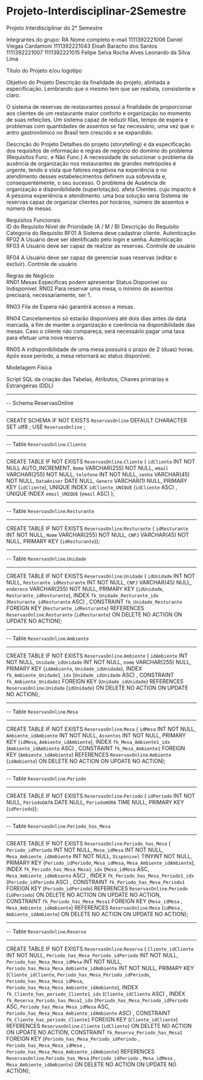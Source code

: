 # Projeto-Interdisciplinar-2Semestre
Projeto Interdisciplinar do 2° Semestre

Integrantes do grupo:
RA	Nome completo	e-mail
1111392221006	Daniel Viegas Cardamoni	
1111392221043	Eloah Baracho dos Santos	
1111392221007
1111392221015	Felipe Selva Rocha Alves
Leonardo da Silva Lima	

Título do Projeto e/ou logotipo

Objetivo do Projeto
 Descrição da finalidade do projeto, alinhada a especificação. Lembrando que o mesmo tem que ser realista, consistente e claro.

O sistema de reservas de restaurantes possui a finalidade de proporcionar aos clientes de um restaurante maior conforto e organização no momento de suas refeições. Um sistema capaz de reduzir filas, tempo de espera e problemas com quantidades de assentos se faz necessário, uma vez que o antro gastronômico no Brasil tem crescido e se expandido.

Descrição do Projeto
 Detalhes do projeto (storytelling) e da especificação dos requisitos de informação e regras de negócio do domínio do problema (Requisitos Func. e Não Func.)
A necessidade de solucionar o problema da ausência de organização nos restaurantes de grandes metrópoles é urgente, tendo e vista que fatores negativos na experiência e no atendimento desses estabelecimentos definem sua sobrevida e, consequentemente, o seu sucesso.
O problema de	Ausência de organização e disponibilidade (superlotação).
afeta	Clientes.
cujo impacto é	A péssima experiência e atendimento.
uma boa solução seria	Sistema de reservas capaz de organizar clientes por horários, número de assentos e número de mesas.

Requisitos Funcionais  
ID do
Requisito	Nível de
 Prioridade (A / M / B)	
Descrição do Requisito	
Categoria do Requisito
RF01	A	Sistema deve cadastrar cliente.
	 Autenticação
RF02	A	Usuário deve ser identificado pelo login e senha.	 Autenticação
RF03	A	Usuário deve ser capaz de realizar as reservas.	 Controle de usuário

RF04	A	Usuário deve ser capaz de gerenciar suas reservas (editar e excluir).	Controle de usuário

Regras de Negócio  
RN01	 Mesas Especificas podem apresentar Status Disponível ou Indisponível.
RN02	 Para reservar uma mesa, o mínimo de assentos precisará, necessariamente, ser 1.

RN03	Fila de Espera não garantirá acesso a mesas.

RN04	Cancelamentos só estarão disponíveis até dois dias antes da data marcada, a fim de manter a organização e coerência na disponibilidade das mesas. Caso o cliente não compareça, será necessário pagar uma taxa para efetuar uma nova reserva.


RN05	A indisponibilidade de uma mesa possuirá o prazo de 2 (duas) horas. Após esse período, a mesa retornará ao status disponível.


Modelagem Física

Script SQL da criação das Tabelas, Atributos, Chaves primárias e Estrangeiras (DDL)

-- -----------------------------------------------------
-- Schema ReservasOnline
-- -----------------------------------------------------
CREATE SCHEMA IF NOT EXISTS `ReservasOnline` DEFAULT CHARACTER SET utf8 ;
USE `ReservasOnline` ;
-- -----------------------------------------------------
-- Table `ReservasOnline`.`Cliente`
-- -----------------------------------------------------
CREATE TABLE IF NOT EXISTS `ReservasOnline`.`Cliente` (
  `idCliente` INT NOT NULL AUTO_INCREMENT,
  `Nome` VARCHAR(255) NOT NULL,
  `email` VARCHAR(255) NOT NULL,
  `telefone` INT NOT NULL,
  `senha` VARCHAR(45) NOT NULL,
  `DataAniver` DATE NULL,
  `Genero` VARCHAR(1) NULL,
  PRIMARY KEY (`idCliente`),
  UNIQUE INDEX `idCliente_UNIQUE` (`idCliente` ASC) ,
  UNIQUE INDEX `email_UNIQUE` (`email` ASC) );
-- -----------------------------------------------------
-- Table `ReservasOnline`.`Resturante`
-- -----------------------------------------------------
CREATE TABLE IF NOT EXISTS `ReservasOnline`.`Resturante` (
  `idResturante` INT NOT NULL,
  `Nome` VARCHAR(255) NOT NULL,
  `CNPJ` VARCHAR(45) NOT NULL,
  PRIMARY KEY (`idResturante`));
-- -----------------------------------------------------
-- Table `ReservasOnline`.`Unidade`
-- -----------------------------------------------------
CREATE TABLE IF NOT EXISTS `ReservasOnline`.`Unidade` (
  `idUnidade` INT NOT NULL,
  `Resturante_idResturante` INT NOT NULL,
  `CNPJ` VARCHAR(45) NULL,
  `endereco` VARCHAR(255) NOT NULL,
  PRIMARY KEY (`idUnidade`, `Resturante_idResturante`),
  INDEX `fk_Unidade_Resturante_idx` (`Resturante_idResturante` ASC) ,
  CONSTRAINT `fk_Unidade_Resturante`
    FOREIGN KEY (`Resturante_idResturante`)
    REFERENCES `ReservasOnline`.`Resturante` (`idResturante`)
    ON DELETE NO ACTION
    ON UPDATE NO ACTION);
-- -----------------------------------------------------
-- Table `ReservasOnline`.`Ambiente`
-- -----------------------------------------------------
CREATE TABLE IF NOT EXISTS `ReservasOnline`.`Ambiente` (
  `idAmbiente` INT NOT NULL,
  `Unidade_idUnidade` INT NOT NULL,
  `nome` VARCHAR(255) NULL,
  PRIMARY KEY (`idAmbiente`, `Unidade_idUnidade`),
  INDEX `fk_Ambiente_Unidade1_idx` (`Unidade_idUnidade` ASC) ,
  CONSTRAINT `fk_Ambiente_Unidade1`
    FOREIGN KEY (`Unidade_idUnidade`)
    REFERENCES `ReservasOnline`.`Unidade` (`idUnidade`)
    ON DELETE NO ACTION
    ON UPDATE NO ACTION);
-- -----------------------------------------------------
-- Table `ReservasOnline`.`Mesa`
-- -----------------------------------------------------
CREATE TABLE IF NOT EXISTS `ReservasOnline`.`Mesa` (
  `idMesa` INT NOT NULL,
  `Ambiente_idAmbiente` INT NOT NULL,
  `Assentos` INT NOT NULL,
  PRIMARY KEY (`idMesa`, `Ambiente_idAmbiente`),
  INDEX `fk_Mesa_Ambiente1_idx` (`Ambiente_idAmbiente` ASC) ,
  CONSTRAINT `fk_Mesa_Ambiente1`
    FOREIGN KEY (`Ambiente_idAmbiente`)
    REFERENCES `ReservasOnline`.`Ambiente` (`idAmbiente`)
    ON DELETE NO ACTION
    ON UPDATE NO ACTION);
-- -----------------------------------------------------
-- Table `ReservasOnline`.`Periodo`
-- -----------------------------------------------------
CREATE TABLE IF NOT EXISTS `ReservasOnline`.`Periodo` (
  `idPeriodo` INT NOT NULL,
  `PeriodoDATA` DATE NULL,
  `PeriodoHORA` TIME NULL,
  PRIMARY KEY (`idPeriodo`));
-- -----------------------------------------------------
-- Table `ReservasOnline`.`Periodo_has_Mesa`
-- -----------------------------------------------------
CREATE TABLE IF NOT EXISTS `ReservasOnline`.`Periodo_has_Mesa` (
  `Periodo_idPeriodo` INT NOT NULL,
  `Mesa_idMesa` INT NOT NULL,
  `Mesa_Ambiente_idAmbiente` INT NOT NULL,
  `Disponivel` TINYINT NOT NULL,
  PRIMARY KEY (`Periodo_idPeriodo`, `Mesa_idMesa`, `Mesa_Ambiente_idAmbiente`),
  INDEX `fk_Periodo_has_Mesa_Mesa1_idx` (`Mesa_idMesa` ASC, `Mesa_Ambiente_idAmbiente` ASC) ,
  INDEX `fk_Periodo_has_Mesa_Periodo1_idx` (`Periodo_idPeriodo` ASC) ,
  CONSTRAINT `fk_Periodo_has_Mesa_Periodo1`
    FOREIGN KEY (`Periodo_idPeriodo`)
    REFERENCES `ReservasOnline`.`Periodo` (`idPeriodo`)
    ON DELETE NO ACTION
    ON UPDATE NO ACTION,
  CONSTRAINT `fk_Periodo_has_Mesa_Mesa1`
    FOREIGN KEY (`Mesa_idMesa` , `Mesa_Ambiente_idAmbiente`)
    REFERENCES `ReservasOnline`.`Mesa` (`idMesa` , `Ambiente_idAmbiente`)
    ON DELETE NO ACTION
    ON UPDATE NO ACTION);
-- -----------------------------------------------------
-- Table `ReservasOnline`.`Reserva`
-- -----------------------------------------------------
CREATE TABLE IF NOT EXISTS `ReservasOnline`.`Reserva` (
  `Cliente_idCliente` INT NOT NULL,
  `Periodo_has_Mesa_Periodo_idPeriodo` INT NOT NULL,
  `Periodo_has_Mesa_Mesa_idMesa` INT NOT NULL,
  `Periodo_has_Mesa_Mesa_Ambiente_idAmbiente` INT NOT NULL,
  PRIMARY KEY (`Cliente_idCliente`, `Periodo_has_Mesa_Periodo_idPeriodo`, `Periodo_has_Mesa_Mesa_idMesa`, `Periodo_has_Mesa_Mesa_Ambiente_idAmbiente`),
  INDEX `fk_Cliente_has_periodo_Cliente1_idx` (`Cliente_idCliente` ASC) ,
  INDEX `fk_Reserva_Periodo_has_Mesa1_idx` (`Periodo_has_Mesa_Periodo_idPeriodo` ASC, `Periodo_has_Mesa_Mesa_idMesa` ASC, `Periodo_has_Mesa_Mesa_Ambiente_idAmbiente` ASC) ,
  CONSTRAINT `fk_Cliente_has_periodo_Cliente1`
    FOREIGN KEY (`Cliente_idCliente`)
    REFERENCES `ReservasOnline`.`Cliente` (`idCliente`)
    ON DELETE NO ACTION
    ON UPDATE NO ACTION,
  CONSTRAINT `fk_Reserva_Periodo_has_Mesa1`
    FOREIGN KEY (`Periodo_has_Mesa_Periodo_idPeriodo` , `Periodo_has_Mesa_Mesa_idMesa` , `Periodo_has_Mesa_Mesa_Ambiente_idAmbiente`)
    REFERENCES `ReservasOnline`.`Periodo_has_Mesa` (`Periodo_idPeriodo` , `Mesa_idMesa` , `Mesa_Ambiente_idAmbiente`)
    ON DELETE NO ACTION
    ON UPDATE NO ACTION);
